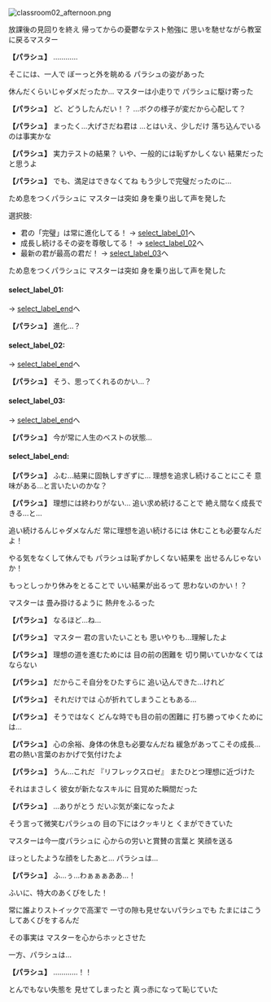 
![classroom02_afternoon.png](../images/backgrounds/classroom02_afternoon.png)

放課後の見回りを終え
帰ってからの憂鬱なテスト勉強に
思いを馳せながら教室に戻るマスター

**【パラシュ】**
…………

そこには、一人で
ぼーっと外を眺める
パラシュの姿があった

休んだくらいじゃダメだったか…
マスターは小走りで
パラシュに駆け寄った

**【パラシュ】**
ど、どうしたんだい！？
…ボクの様子が変だから心配して？

**【パラシュ】**
まったく…大げさだね君は
…とはいえ、少しだけ
落ち込んでいるのは事実かな

**【パラシュ】**
実力テストの結果？
いや、一般的には恥ずかしくない
結果だったと思うよ

**【パラシュ】**
でも、満足はできなくてね
もう少しで完璧だったのに…

ため息をつくパラシュに
マスターは突如
身を乗り出して声を発した

選択肢:
- 君の「完璧」は常に進化してる！ → [select_label_01](#select_label_01)へ
- 成長し続けるその姿を尊敬してる！ → [select_label_02](#select_label_02)へ
- 最新の君が最高の君だ！ → [select_label_03](#select_label_03)へ

ため息をつくパラシュに
マスターは突如
身を乗り出して声を発した

#### select_label_01:
 → [select_label_end](#select_label_end)へ

**【パラシュ】**
進化…？

#### select_label_02:
 → [select_label_end](#select_label_end)へ

**【パラシュ】**
そう、思ってくれるのかい…？

#### select_label_03:
 → [select_label_end](#select_label_end)へ

**【パラシュ】**
今が常に人生のベストの状態…

#### select_label_end:

**【パラシュ】**
ふむ…結果に固執しすぎずに…
理想を追求し続けることにこそ
意味がある…と言いたいのかな？

**【パラシュ】**
理想には終わりがない…
追い求め続けることで
絶え間なく成長できる…と…

追い続けるんじゃダメなんだ
常に理想を追い続けるには
休むことも必要なんだよ！

やる気をなくして休んでも
パラシュは恥ずかしくない結果を
出せるんじゃないか！

もっとしっかり休みをとることで
いい結果が出るって
思わないのかい！？

マスターは
畳み掛けるように
熱弁をふるった

**【パラシュ】**
なるほど…ね…

**【パラシュ】**
マスター
君の言いたいことも
思いやりも…理解したよ

**【パラシュ】**
理想の道を進むためには
目の前の困難を
切り開いていかなくてはならない

**【パラシュ】**
だからこそ自分をひたすらに
追い込んできた…けれど

**【パラシュ】**
それだけでは
心が折れてしまうこともある…

**【パラシュ】**
そうではなく
どんな時でも目の前の困難に
打ち勝ってゆくためには…

**【パラシュ】**
心の余裕、身体の休息も必要なんだね
緩急があってこその成長…
君の熱い言葉のおかげで気付けたよ

**【パラシュ】**
うん…これだ
『リフレックスロゼ』
またひとつ理想に近づけた

それはまさしく
彼女が新たなスキルに
目覚めた瞬間だった

**【パラシュ】**
…ありがとう
だいぶ気が楽になったよ

そう言って微笑むパラシュの
目の下にはクッキリと
くまができていた

マスターは今一度パラシュに
心からの労いと賞賛の言葉と
笑顔を送る

ほっとしたような顔をしたあと…
パラシュは…

**【パラシュ】**
ふ…ぅ…わぁぁぁああ…！

ふいに、特大のあくびをした！

常に誰よりストイックで高潔で
一寸の隙も見せないパラシュでも
たまにはこうしてあくびをするんだ

その事実は
マスターを心からホッとさせた

一方、パラシュは…

**【パラシュ】**
…………！！

とんでもない失態を
見せてしまったと
真っ赤になって恥じていた
